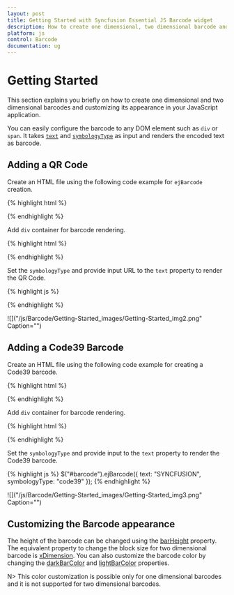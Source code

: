 ```yaml
---
layout: post
title: Getting Started with Syncfusion Essential JS Barcode widget
description: How to create one dimensional, two dimensional barcode and customizing the appearance of it. 
platform: js
control: Barcode
documentation: ug
---
```


# Getting Started

This section explains you briefly on how to create one dimensional and two dimensional barcodes and customizing its appearance in your JavaScript application.

You can easily configure the barcode to any DOM element such as `div` or `span`. It takes [`text`](/js/api/ejbarcode#textspan-classtype-signature-type-stringstringspan) and [`symbologyType`](/js/api/ejbarcode#symbologytypespan-classtype-signature-type-enumenumspan) as input and renders the encoded text as barcode.

## Adding a QR Code

Create an HTML file using the following code example for `ejBarcode` creation.

{% highlight html %}

<!DOCTYPE html>
<html>
   <head>
      <title>Getting Started Essential JS</title>
      <!-- Style sheet for default theme (flat azure)-->
      <link href="http://cdn.syncfusion.com/{{ site.releaseversion }}/js/web/flat-azure/ej.widgets.all.min.css" rel="stylesheet" />
      <!--scripts-->
      <script src="http://code.jquery.com/jquery-1.10.1.min.js"></script>
      <script src="http://cdn.syncfusion.com/{{ site.releaseversion }}/js/ej.widgets.all.min.js"></script>
      <!--Add custom scripts here -->
   </head>
   <body>
      <!-- Add Barcode element here. -->
   </body>
</html>
{% endhighlight %}

Add `div` container for barcode rendering.

{% highlight html %}
<div id="barcode"></div>
{% endhighlight %}

Set the `symbologyType` and provide input URL to the `text` property to render the QR Code.

{% highlight js %}
<script type="text/javascript">
   $(function() {
      // document ready
      // simple control creation
      $("#barcode").ejBarcode({
         text: "http://www.syncfusion.com",
         symbologyType: "qrbarcode"
      });
   });
</script>
{% endhighlight %}

![]("/js/Barcode/Getting-Started_images/Getting-Started_img2.png" Caption="")

## Adding a Code39 Barcode

Create an HTML file using the following code example for creating a Code39 barcode.

{% highlight html %}

<!DOCTYPE html>
<html>
   <head>
      <title>Getting Started Essential JS</title>
      <!-- Style sheet for default theme (flat azure)-->
      <link href="http://cdn.syncfusion.com/{{ site.releaseversion }}/js/web/flat-azure/ej.widgets.all.min.css" rel="stylesheet" />
      <!--scripts-->
      <script src="http://code.jquery.com/jquery-1.10.1.min.js"></script>
      <script src="http://cdn.syncfusion.com/{{ site.releaseversion }}/js/ej.widgets.all.min.js"></script>
      <!--Add custom scripts here -->
   </head>
   <body>
      <!-- Add Barcode element here. -->
   </body>
</html>
{% endhighlight %}

Add `div` container for barcode rendering.

{% highlight html %}
<div id="barcode"></div>
{% endhighlight %}

Set the `symbologyType` and provide input to the `text` property to render the Code39 barcode.

{% highlight js %}
$("#barcode").ejBarcode({
   text: "SYNCFUSION",
   symbologyType: "code39"
});
{% endhighlight %}


![]("/js/Barcode/Getting-Started_images/Getting-Started_img3.png" Caption="")

## Customizing the Barcode appearance
The height of the barcode can be changed using the [barHeight](/js/api/ejBarcode#barheightspan-classtype-signature-type-numbernumberspan) property. The equivalent property to change the block size for two dimensional barcode is [xDimension](/js/api/ejBarcode#xdimensionspan-classtype-signature-type-numbernumberspan). You can also customize the barcode color by changing the [darkBarColor](/js/api/ejBarcode#darkbarcolorspan-classtype-signature-type-objectobjectspan) and [lightBarColor](/js/api/ejbarcode#lightbarcolorspan-classtype-signature-type-objectobjectspan) properties.

N>    This color customization is possible only for one dimensional barcodes and it is not supported for two dimensional barcodes.